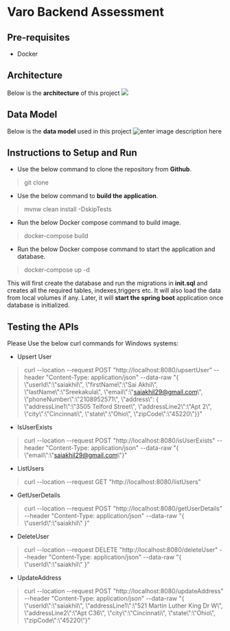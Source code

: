 ﻿# Varo Backend Assessment
## Pre-requisites
- Docker
## Architecture
Below is the **architecture** of this project
![](https://i.ibb.co/GngLc9T/proposed.jpg)
## Data Model
Below is the **data model** used in this project
![enter image description here](https://i.ibb.co/MMhdYh2/Database-ER-diagram-crow-s-foot.jpg)
## Instructions to Setup and Run
- Use the below command to clone the repository from **Github**.
> git clone
- Use the below command to **build the application**.
> mvnw clean install -DskipTests
- Run the below Docker compose command to build image.
> docker-compose build
- Run the below Docker compose command to start the application and database.
> docker-compose up -d

This will first create the database and run the migrations in **init.sql** and creates all the required tables, indexes,triggers etc. It will also load the data from local volumes if any. Later, it will **start the spring boot** application once database is initialized.
## Testing the APIs
Please Use the below curl commands for Windows systems:
- Upsert User
> curl --location --request POST "http://localhost:8080/upsertUser" --header "Content-Type: application/json" --data-raw "{    \\"userId\\":\\"saiakhil\\", \\"firstName\\":\\"Sai Akhil\\", \\"lastName\\":\\"Sreekakula\\", \\"email\\":\\"saiakhil29@gmail.com\\", \\"phoneNumber\\":\\"2108952571\\", \\"address\\": { \\"addressLine1\\":\\"3505 Telford Street\\", \\"addressLine2\\":\\"Apt 2\\", \\"city\\":\\"Cincinnati\\", \\"state\\":\\"Ohio\\", \\"zipCode\\":\\"45220\\"}}"
- IsUserExists
> curl --location --request POST "http://localhost:8080/isUserExists" --header "Content-Type: application/json" --data-raw "{ \\"email\\":\\"saiakhil29@gmail.com\\"}"
- ListUsers
> curl --location --request GET "http://localhost:8080/listUsers"
- GetUserDetails
> curl --location --request POST "http://localhost:8080/getUserDetails" --header "Content-Type: application/json" --data-raw "{ \\"userId\\":\\"saiakhil\\" }"
- DeleteUser
> curl --location --request DELETE "http://localhost:8080/deleteUser" --header "Content-Type: application/json" --data-raw "{ \\"userId\\":\\"saiakhil\\" }"
- UpdateAddress
> curl --location --request POST "http://localhost:8080/updateAddress" --header "Content-Type: application/json" --data-raw "{ \\"userId\\":\\"saiakhil\\", \\"addressLine1\\":\\"521 Martin Luther King Dr W\\", \\"addressLine2\\":\\"Apt C36\\", \\"city\\":\\"Cincinnati\\", \\"state\\":\\"Ohio\\", \\"zipCode\\":\\"45220\\"}"


